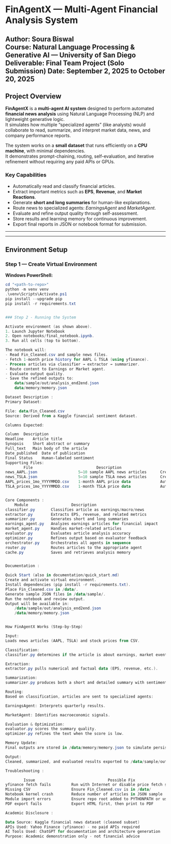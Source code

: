 # FinAgentX — Multi-Agent Financial Analysis System

**Author:** Soura Biswal  
**Course:** Natural Language Processing & Generative AI — University of San Diego  
**Deliverable:** Final Team Project (Solo Submission)
**Date:** September 2, 2025 to October 20, 2025
---

## Project Overview

**FinAgentX** is a **multi-agent AI system** designed to perform automated **financial news analysis** using Natural Language Processing (NLP) and lightweight generative logic.  
It simulates how multiple “specialized agents” (like analysts) would collaborate to read, summarize, and interpret market data, news, and company performance reports.

The system works on a **small dataset** that runs efficiently on a **CPU machine**, with minimal dependencies.  
It demonstrates prompt-chaining, routing, self-evaluation, and iterative refinement without requiring any paid APIs or GPUs.

### Key Capabilities
- Automatically read and classify financial articles.
- Extract important metrics such as **EPS**, **Revenue**, and **Market Reactions**.
- Generate **short and long summaries** for human-like explanations.
- Route news to specialized agents: *EarningsAgent* and *MarketAgent*.
- Evaluate and refine output quality through self-assessment.
- Store results and learning memory for continuous improvement.
- Export final reports in JSON or notebook format for submission.

---


---

## Environment Setup

### Step 1 — Create Virtual Environment

**Windows PowerShell:**
```powershell
cd "<path-to-repo>"
python -m venv venv
.\venv\Scripts\Activate.ps1
pip install --upgrade pip
pip install -r requirements.txt


### Step 2 - Running the System

Activate environment (as shown above).
1. Launch Jupyter Notebook
2. Open notebooks/final_notebook.ipynb.
3. Run all cells (top to bottom).

The notebook will:
- Read Fin_Cleaned.csv and sample news files.
- Fetch 1-month price history for AAPL & TSLA (using yfinance).
- Process articles via classifier → extractor → summarizer.
- Route content to Earnings or Market agent.
- Evaluate output quality.
- Save the refined outputs to:
    data/sample/out/analysis_end2end.json
    data/memory/memory.json

Dataset Description :
Primary Dataset:

File: data/Fin_Cleaned.csv
Source: Derived from a Kaggle financial sentiment dataset.

Columns Expected:

Column	Description
Headline	Article title
Synopsis	Short abstract or summary
Full_text	Main body of the article
Date_published	Date of publication
Final Status	Human-labeled sentiment
Supporting Files:
        File	                        Description	                   Created By
news_AAPL.json	                5–10 sample AAPL news articles	    Created manually
news_TSLA.json	                5–10 sample TSLA news articles	    Created manually
AAPL_prices_1mo_YYYYMMDD.csv	1-month AAPL price data	            Auto-generated by notebook
TSLA_prices_1mo_YYYYMMDD.csv	1-month TSLA price data	            Auto-generated by notebook


Core Components :
    Module	                 Description
classifier.py	    Classifies article as earnings/macro/news
extractor.py	    Extracts EPS, revenue, and related metrics
summarizer.py	    Generates short and long summaries
earnings_agent.py	Analyzes earnings articles for financial impact
market_agent.py	    Handles market-related articles
evaluator.py	    Evaluates article analysis accuracy
optimizer.py	    Refines output based on evaluator feedback
orchestrator.py	    Orchestrates all agents in sequence
router.py	        Routes articles to the appropriate agent
cache.py	        Saves and retrieves analysis memory


Documentation :

Quick Start (also in documentation/quick_start.md)
Create and activate virtual environment.
Install dependencies (pip install -r requirements.txt).
Place Fin_Cleaned.csv in /data/.
Generate sample JSON files in /data/sample/.
Run the notebook and review output.
Output will be available in:
    /data/sample/out/analysis_end2end.json
    /data/memory/memory.json


How FinAgentX Works (Step-by-Step)

Input:
Loads news articles (AAPL, TSLA) and stock prices from CSV.

Classification:
classifier.py determines if the article is about earnings, market events, or general finance.

Extraction:
extractor.py pulls numerical and factual data (EPS, revenue, etc.).

Summarization:
summarizer.py produces both a short and detailed summary with sentiment polarity.

Routing:
Based on classification, articles are sent to specialized agents:

EarningsAgent: Interprets quarterly results.

MarketAgent: Identifies macroeconomic signals.

Evaluation & Optimization:
evaluator.py scores the summary quality.
optimizer.py refines the text when the score is low.

Memory Update:
Final outputs are stored in /data/memory/memory.json to simulate persistent learning.

Output:
Cleaned, summarized, and evaluated results exported to /data/sample/out/analysis_end2end.json.

Troubleshooting :

        Issue	                             Possible Fix
yfinance fetch fails	     Run with Internet or disable price fetch section
Missing CSV	                 Ensure Fin_Cleaned.csv is in /data/
Notebook kernel crash	     Reduce number of articles in JSON sample
Module import errors	     Ensure repo root added to PYTHONPATH or use relative imports
PDF export fails	         Export HTML first, then print to PDF

Academic Disclosure :

Data Source: Kaggle financial news dataset (cleaned subset)
APIs Used: Yahoo Finance (yfinance) - no paid APIs required
AI Tools Used: ChatGPT for documentation and architecture generation
Purpose: Academic demonstration only - not financial advice